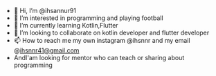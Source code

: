 - 👋 Hi, I’m @ihsannur91
- 👀 I’m interested in programming and playing football
- 🌱 I’m currently learning Kotlin,Flutter
- 💞️ I’m looking to collaborate on kotlin developer and flutter developer
- 📫 How to reach me my own instagram @ihsnnr and my email @ihsnnr41@gmail.com
- AndI'am looking for mentor who can teach or sharing about programming 

<!---
ihsannur91/ihsannur91 is a ✨ special ✨ repository because its `README.md` (this file) appears on your GitHub profile.
You can click the Preview link to take a look at your changes.
--->
